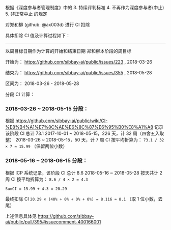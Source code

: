 根据《深度参与者管理制度》中的 3. 持续评判标准 4. 不再作为深度参与者(中止) 5. 非正常中止 的规定

对郑和柳 (github: @ax003d) 进行 CI 扣除

具体扣除 CI 值及计算过程如下：

-------

以周目标日期作为计算的开始和结束日期
郑和柳本阶段的周目标

开始为：
https://github.com/sibbay-ai/public/issues/223 , 2018-03-26

结束为：
https://github.com/sibbay-ai/public/issues/355 , 2018-05-28

区间为：
2018-03-26 - 2018-05-28

分段 CI 计算：

### 2018-03-26 ~ 2018-05-15 分段：
根据 https://github.com/sibbay-ai/public/wiki/CI-%E8%B4%A1%E7%8C%AE%E6%8C%87%E6%95%B0%E8%A1%A8 记录
该阶段 CI 总计 73.1
2017-10-01 ~ 2018-05-15，226 天，计 32 周（四舍五入取整）
2018-03-26 ~ 2018-05-15，50 天，计 7 周
CI 按平均折算为：
`73.1 / 32 × 7 ≈ 15.99` （保留两位小数）

### 2018-05-16 ~ 2018-06-15 分段：
根据 ICP 系统记录，该阶段 CI 总计 8.6
2018-05-16 ~ 2018-05-28 按天共计 2 周
CI 按平均折算为：
`8.6 / 4 × 2 = 4.3`

`SumCI = 15.99 + 4.3 = 20.29`

最终扣除 CI `20.29 × (40% + 0% + 0% + 0%) = 8.116 ≈ 8.1` （取 1 位小数，去尾）

上述信息具体见 https://github.com/sibbay-ai/public/pull/395#issuecomment-400166001
